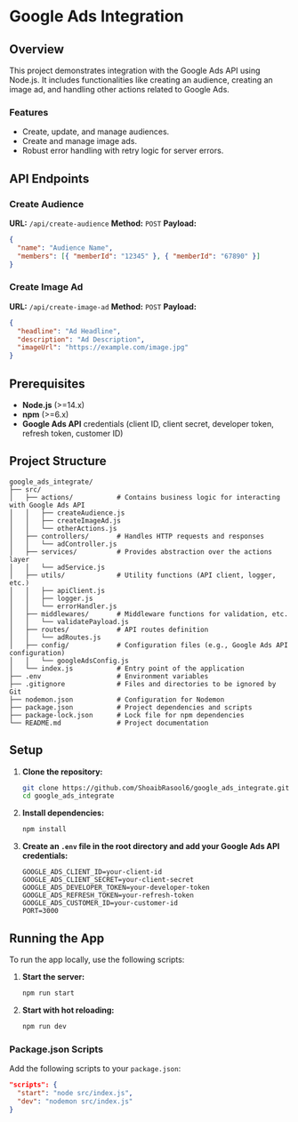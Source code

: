 # Google Ads Integration

## Overview

This project demonstrates integration with the Google Ads API using Node.js. It includes functionalities like creating an audience, creating an image ad, and handling other actions related to Google Ads.

### Features

- Create, update, and manage audiences.
- Create and manage image ads.
- Robust error handling with retry logic for server errors.

## API Endpoints

### Create Audience

**URL:** `/api/create-audience`
**Method:** `POST`
**Payload:**

```json
{
  "name": "Audience Name",
  "members": [{ "memberId": "12345" }, { "memberId": "67890" }]
}
```

### Create Image Ad

**URL:** `/api/create-image-ad`
**Method:** `POST`
**Payload:**

```json
{
  "headline": "Ad Headline",
  "description": "Ad Description",
  "imageUrl": "https://example.com/image.jpg"
}
```

## Prerequisites

- **Node.js** (>=14.x)
- **npm** (>=6.x)
- **Google Ads API** credentials (client ID, client secret, developer token, refresh token, customer ID)

## Project Structure

```plaintext
google_ads_integrate/
├── src/
│   ├── actions/           # Contains business logic for interacting with Google Ads API
│   │   ├── createAudience.js
│   │   ├── createImageAd.js
│   │   └── otherActions.js
│   ├── controllers/       # Handles HTTP requests and responses
│   │   └── adController.js
│   ├── services/          # Provides abstraction over the actions layer
│   │   └── adService.js
│   ├── utils/             # Utility functions (API client, logger, etc.)
│   │   ├── apiClient.js
│   │   ├── logger.js
│   │   └── errorHandler.js
│   ├── middlewares/       # Middleware functions for validation, etc.
│   │   └── validatePayload.js
│   ├── routes/            # API routes definition
│   │   └── adRoutes.js
│   ├── config/            # Configuration files (e.g., Google Ads API configuration)
│   │   └── googleAdsConfig.js
│   └── index.js           # Entry point of the application
├── .env                   # Environment variables
├── .gitignore             # Files and directories to be ignored by Git
├── nodemon.json           # Configuration for Nodemon
├── package.json           # Project dependencies and scripts
├── package-lock.json      # Lock file for npm dependencies
└── README.md              # Project documentation
```

## Setup

1. **Clone the repository:**

   ```sh
   git clone https://github.com/ShoaibRasool6/google_ads_integrate.git
   cd google_ads_integrate
   ```

2. **Install dependencies:**

   ```sh
   npm install
   ```

3. **Create an `.env` file in the root directory and add your Google Ads API credentials:**

   ```plaintext
   GOOGLE_ADS_CLIENT_ID=your-client-id
   GOOGLE_ADS_CLIENT_SECRET=your-client-secret
   GOOGLE_ADS_DEVELOPER_TOKEN=your-developer-token
   GOOGLE_ADS_REFRESH_TOKEN=your-refresh-token
   GOOGLE_ADS_CUSTOMER_ID=your-customer-id
   PORT=3000
   ```

## Running the App

To run the app locally, use the following scripts:

1. **Start the server:**

   ```sh
   npm run start
   ```

2. **Start with hot reloading:**

   ```sh
   npm run dev
   ```

### Package.json Scripts

Add the following scripts to your `package.json`:

```json
"scripts": {
  "start": "node src/index.js",
  "dev": "nodemon src/index.js"
}
```
